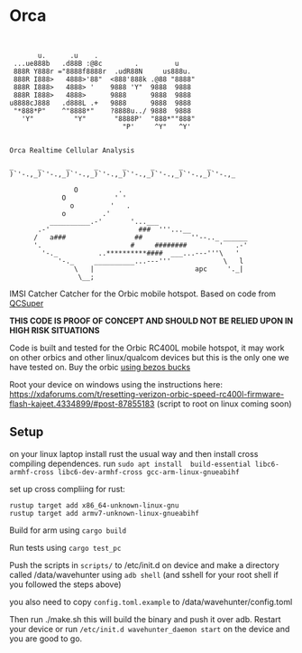 # Orca

```
                                               
                                               
       u.      .u    .                         
 ...ue888b   .d88B :@8c        .         u     
 888R Y888r ="8888f8888r  .udR88N     us888u.  
 888R I888>   4888>'88"  <888'888k .@88 "8888" 
 888R I888>   4888> '    9888 'Y"  9888  9888  
 888R I888>   4888>      9888      9888  9888  
u8888cJ888   .d888L .+   9888      9888  9888  
 "*888*P"    ^"8888*"    ?8888u../ 9888  9888  
   'Y"          "Y"       "8888P'  "888*""888" 
                            "P'     ^Y"   ^Y'  
                                               
                                               
Orca Realtime Cellular Analysis 
                                                                                                 
_      _      _      _      _      _      _      _
)`'-.,_)`'-.,_)`'-.,_)`'-.,_)`'-.,_)`'-.,_)`'-.,_)`'-.,_

                O          .
             O            ' '
               o         '   .
             o         .'
          __________.-'       '...___
       .-'                      ###  '''...__
      /   a###                 ##            ''--.._ ______
      '.                      #     ########        '   .-'
        '-._          ..**********####  ___...---'''\   '
            '-._     __________...---'''             \   l
                \   |                         apc     '._|
                 \__;
```

IMSI Catcher Catcher for the Orbic mobile hotspot. Based on code from [QCSuper](https://github.com/P1sec/QCSuper)

**THIS CODE IS PROOF OF CONCEPT AND SHOULD NOT BE RELIED UPON IN HIGH RISK SITUATIONS**

Code is built and tested for the Orbic RC400L mobile hotspot, it may work on other orbics and other 
linux/qualcom devices but this is the only one we have tested on. Buy the orbic [using bezos bucks](https://www.amazon.com/gp/product/B09CLS6Z7X/)

Root your device on windows using the instructions here: https://xdaforums.com/t/resetting-verizon-orbic-speed-rc400l-firmware-flash-kajeet.4334899/#post-87855183
(script to root on linux coming soon) 



## Setup
on your linux laptop install rust the usual way and then install cross compiling dependences. 
run `sudo apt install  build-essential libc6-armhf-cross libc6-dev-armhf-cross gcc-arm-linux-gnueabihf`

set up cross compliing for rust:
```
rustup target add x86_64-unknown-linux-gnu
rustup target add armv7-unknown-linux-gnueabihf
```

Build for arm using `cargo build` 

Run tests using `cargo test_pc`


Push the scripts in `scripts/` to /etc/init.d  on device and make a directory called /data/wavehunter using `adb shell` (and sshell for your root shell if you followed the steps above) 

you also need to copy `config.toml.example` to /data/wavehunter/config.toml

Then run ./make.sh this will build the binary and push it over adb. Restart your device or run `/etc/init.d wavehunter_daemon start` on the device and you are good to go. 
